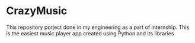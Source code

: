 # CrazyMusic
This repository porject done in my engineering as a part of internship. This is the easiest music player app created using Python and its libraries 
